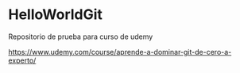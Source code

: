 # HelloWorldGit
Repositorio de prueba para curso de udemy 

https://www.udemy.com/course/aprende-a-dominar-git-de-cero-a-experto/
